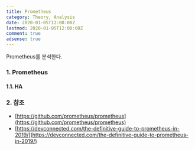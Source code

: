 ```yaml
---
title: Prometheus
category: Theory, Analysis
date: 2020-01-05T12:00:00Z
lastmod: 2020-01-05T12:00:00Z
comment: true
adsense: true
---
```


Prometheus를 분석한다.

### 1. Prometheus

#### 1.1. HA

### 2. 참조

* [https://github.com/prometheus/prometheus](https://github.com/prometheus/prometheus)
* [https://devconnected.com/the-definitive-guide-to-prometheus-in-2019/](https://devconnected.com/the-definitive-guide-to-prometheus-in-2019/)
